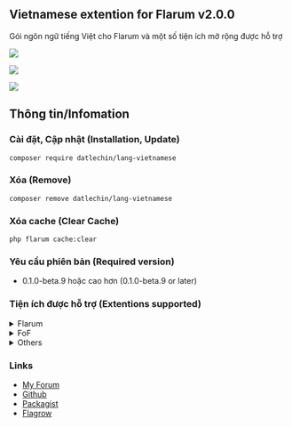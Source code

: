 ## Vietnamese extention for Flarum v2.0.0
Gói ngôn ngữ tiếng Việt cho Flarum và một số tiện ích mở rộng được hỗ trợ

![](https://img.shields.io/badge/license-MIT-blue.svg)

![](https://img.shields.io/packagist/v/datlechin/lang-vietnamese.svg)

![](https://img.shields.io/packagist/dt/datlechin/lang-vietnamese.svg)

## Thông tin/Infomation
### Cài đặt, Cập nhật (Installation, Update)
`composer require datlechin/lang-vietnamese`

### Xóa (Remove)
`composer remove datlechin/lang-vietnamese`

### Xóa cache (Clear Cache)
`php flarum cache:clear`

### Yêu cầu phiên bản (Required version)
- 0.1.0-beta.9 hoặc cao hơn (0.1.0-beta.9 or later)

### Tiện ích được hỗ trợ (Extentions supported)
<details>
  <summary>Flarum</summary>
  <ul>
    <li>Akismet</li>
    <li>Approval</li>
    <li>Auth Facebook</li>
    <li>Auth Github</li>
    <li>Auth Twitter</li>
    <li>Emoji</li>
    <li>Flags</li>
    <li>Likes</li>
    <li>Lock</li>
    <li>Markdown</li>
    <li>Mentions</li>
    <li>Pusher</li>
    <li>Statistics</li>
    <li>Sticky</li>
    <li>Supcriptions</li>
    <li>Suspend</li>
    <li>Tags</li>
  <ul>
</details>
    
<details>
  <summary>FoF</summary>
  <ul>
<!--     <li>Best Answe</li>
    <li>Byobu</li>
    <li>Drafts</li>
    <li>Links</li>
    <li>Merge Discussions</li>
    <li>Polls</li>
    <li>Share Social</li>
    <li>Social Profile</li>
    <li>Spam block</li>
    <li>Transliterator</li>
    <li>Upload</li>
    <li>User Bio</li>
    <li>User Directory</li> -->
  </ul> 
</details>

<details>
  <summary>Others</summary>
  <ul>
    <li><a href="https://extiverse.com/extension/the-turk/flarum-welcome-widgets" target="_blank">Welcome Widgets</a></li>
<!--     <li><a href="https://flagrow.io/extensions/askvortsov/flarum-categories">Flarum Categories</a></li>
    <li><a href="https://flagrow.io/extensions/irony/flarum-ext-login2see">Login to See</a></li>
    <li><a href="https://flagrow.io/extensions/kvothe/reply-to-see">Reply2See</a></li>
    <li><a href="https://flagrow.io/extensions/michaelbelgium/flarum-discussion-views">Discussion views</a></li>
    <li><a href="https://flagrow.io/extensions/reflar/level-ranks">Level Ranks</a></li>
    <li><a href="https://flagrow.io/extensions/therealsujitk/flarum-ext-gifs">GIFs</a></li>
    <li><a href="https://flagrow.io/extensions/xelson/flarum-ext-chat">Neon Chat</a></li> -->
  </ul> 
</details>

### Links
- [My Forum](https://vieit.net)
- [Github](https://github.com/datlechin/lang-vietnamese)
- [Packagist](https://packagist.org/packages/datlechin/lang-vietnamese)
- [Flagrow](https://flagrow.io/extensions/datlechin/lang-vietnamese)
